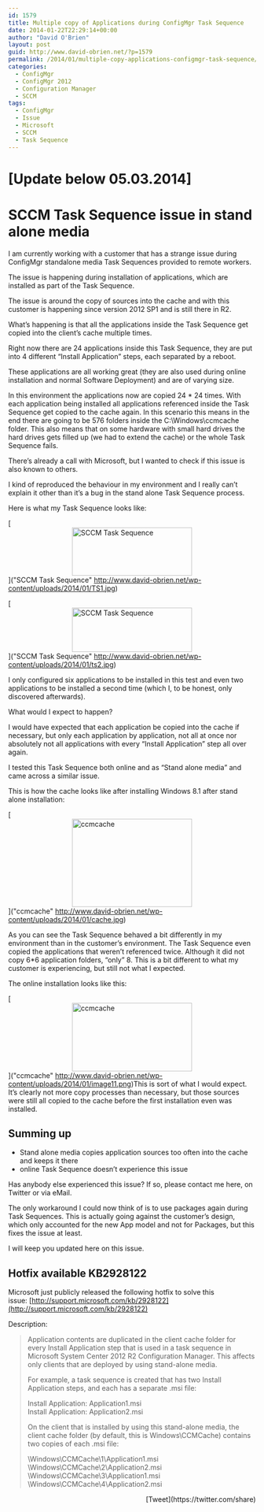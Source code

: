 ```yaml
---
id: 1579
title: Multiple copy of Applications during ConfigMgr Task Sequence
date: 2014-01-22T22:29:14+00:00
author: "David O'Brien"
layout: post
guid: http://www.david-obrien.net/?p=1579
permalink: /2014/01/multiple-copy-applications-configmgr-task-sequence/
categories:
  - ConfigMgr
  - ConfigMgr 2012
  - Configuration Manager
  - SCCM
tags:
  - ConfigMgr
  - Issue
  - Microsoft
  - SCCM
  - Task Sequence
---
```

# [Update below 05.03.2014]

# SCCM Task Sequence issue in stand alone media

I am currently working with a customer that has a strange issue during ConfigMgr standalone media Task Sequences provided to remote workers.
  
The issue is happening during installation of applications, which are installed as part of the Task Sequence.

The issue is around the copy of sources into the cache and with this customer is happening since version 2012 SP1 and is still there in R2.

What’s happening is that all the applications inside the Task Sequence get copied into the client’s cache multiple times.
  
Right now there are 24 applications inside this Task Sequence, they are put into 4 different “Install Application” steps, each separated by a reboot.
  
These applications are all working great (they are also used during online installation and normal Software Deployment) and are of varying size.

In this environment the applications now are copied 24 * 24 times. With each application being installed all applications referenced inside the Task Sequence get copied to the cache again. In this scenario this means in the end there are going to be 576 folders inside the C:\Windows\ccmcache folder. This also means that on some hardware with small hard drives the hard drives gets filled up (we had to extend the cache) or the whole Task Sequence fails.

There’s already a call with Microsoft, but I wanted to check if this issue is also known to others.

I kind of reproduced the behaviour in my environment and I really can’t explain it other than it’s a bug in the stand alone Task Sequence process.

Here is what my Task Sequence looks like:

[<img style="float: none; margin-left: auto; display: block; margin-right: auto; border: 0px;" title="SCCM Task Sequence" alt="SCCM Task Sequence" src="http://www.david-obrien.net/wp-content/uploads/2014/01/TS1_thumb.jpg" width="244" height="98" border="0" />]("SCCM Task Sequence" http://www.david-obrien.net/wp-content/uploads/2014/01/TS1.jpg)

[<img style="float: none; margin-left: auto; display: block; margin-right: auto; border: 0px;" title="SCCM Task Sequence" alt="SCCM Task Sequence" src="http://www.david-obrien.net/wp-content/uploads/2014/01/ts2_thumb.jpg" width="244" height="90" border="0" />]("SCCM Task Sequence" http://www.david-obrien.net/wp-content/uploads/2014/01/ts2.jpg)

I only configured six applications to be installed in this test and even two applications to be installed a second time (which I, to be honest, only discovered afterwards).

What would I expect to happen?

I would have expected that each application be copied into the cache if necessary, but only each application by application, not all at once nor absolutely not all applications with every “Install Application” step all over again.

I tested this Task Sequence both online and as “Stand alone media” and came across a similar issue.

This is how the cache looks like after installing Windows 8.1 after stand alone installation:

[<img style="float: none; margin-left: auto; display: block; margin-right: auto; border: 0px;" title="ccmcache" alt="ccmcache" src="http://www.david-obrien.net/wp-content/uploads/2014/01/cache_thumb.jpg" width="244" height="179" border="0" />]("ccmcache" http://www.david-obrien.net/wp-content/uploads/2014/01/cache.jpg)

As you can see the Task Sequence behaved a bit differently in my environment than in the customer’s environment. The Task Sequence even copied the applications that weren’t referenced twice. Although it did not copy 6*6 application folders, “only” 8. This is a bit different to what my customer is experiencing, but still not what I expected.

The online installation looks like this:

[<img style="float: none; margin-left: auto; display: block; margin-right: auto; border: 0px;" title="ccmcache" alt="ccmcache" src="http://www.david-obrien.net/wp-content/uploads/2014/01/image_thumb11.png" width="244" height="139" border="0" />]("ccmcache" http://www.david-obrien.net/wp-content/uploads/2014/01/image11.png)This is sort of what I would expect. It’s clearly not more copy processes than necessary, but those sources were still all copied to the cache before the first installation even was installed.

## Summing up

  * Stand alone media copies application sources too often into the cache and keeps it there
  * online Task Sequence doesn’t experience this issue

Has anybody else experienced this issue? If so, please contact me here, on Twitter or via eMail.

The only workaround I could now think of is to use packages again during Task Sequences. This is actually going against the customer’s design, which only accounted for the new App model and not for Packages, but this fixes the issue at least.

I will keep you updated here on this issue.

## Hotfix available KB2928122

Microsoft just publicly released the following hotfix to solve this issue: [http://support.microsoft.com/kb/2928122](http://support.microsoft.com/kb/2928122)

Description:

> Application contents are duplicated in the client cache folder for every Install Application step that is used in a task sequence in Microsoft System Center 2012 R2 Configuration Manager. This affects only clients that are deployed by using stand-alone media.
> 
> For example, a task sequence is created that has two Install Application steps, and each has a separate .msi file:
> 
> <div>
>   Install Application: Application1.msi<br /> Install Application: Application2.msi
> </div>
> 
> On the client that is installed by using this stand-alone media, the client cache folder (by default, this is Windows\CCMCache) contains two copies of each .msi file:
> 
> <div>
>   \Windows\CCMCache\1\Application1.msi<br /> \Windows\CCMCache\2\Application2.msi<br /> \Windows\CCMCache\3\Application1.msi<br /> \Windows\CCMCache\4\Application2.msi
> </div>

<div>
</div>

<div style="float: right; margin-left: 10px;">
  [Tweet](https://twitter.com/share)
</div>

